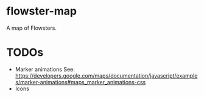 # flowster-map

A map of Flowsters.

# TODOs

- Marker animations
  See: <https://developers.google.com/maps/documentation/javascript/examples/marker-animations#maps_marker_animations-css>
- Icons
